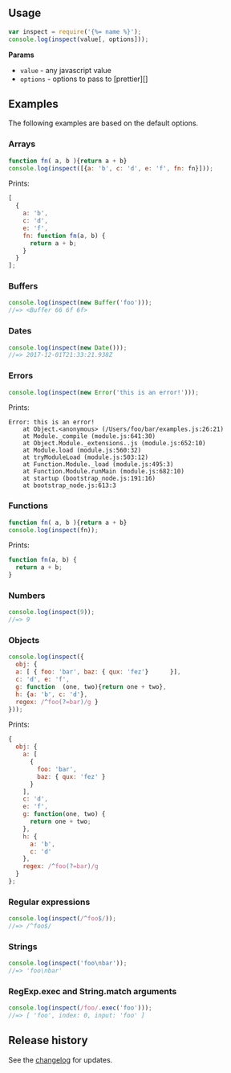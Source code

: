 ## Usage

```js
var inspect = require('{%= name %}');
console.log(inspect(value[, options]));
```

**Params**

- `value` - any javascript value
- `options` - options to pass to [prettier][]

## Examples

The following examples are based on the default options. 


### Arrays

```js
function fn( a, b ){return a + b}
console.log(inspect([{a: 'b', c: 'd', e: 'f', fn: fn}]));
```

Prints:

```js
[
  {
    a: 'b',
    c: 'd',
    e: 'f',
    fn: function fn(a, b) {
      return a + b;
    }
  }
];
```

### Buffers

```js
console.log(inspect(new Buffer('foo')));
//=> <Buffer 66 6f 6f>
```


### Dates

```js
console.log(inspect(new Date()));
//=> 2017-12-01T21:33:21.938Z
```


### Errors

```js
console.log(inspect(new Error('this is an error!')));
```

Prints:

```
Error: this is an error!
    at Object.<anonymous> (/Users/foo/bar/examples.js:26:21)
    at Module._compile (module.js:641:30)
    at Object.Module._extensions..js (module.js:652:10)
    at Module.load (module.js:560:32)
    at tryModuleLoad (module.js:503:12)
    at Function.Module._load (module.js:495:3)
    at Function.Module.runMain (module.js:682:10)
    at startup (bootstrap_node.js:191:16)
    at bootstrap_node.js:613:3
```

### Functions

```js
function fn( a, b ){return a + b}
console.log(inspect(fn));
```

Prints:

```js
function fn(a, b) {
  return a + b;
}
```


### Numbers

```js
console.log(inspect(9));
//=> 9
```

### Objects

```js
console.log(inspect({
  obj: {
  a: [ { foo: 'bar', baz: { qux: 'fez'}      }],
  c: 'd', e: 'f',
  g: function  (one, two){return one + two},
  h: {a: 'b', c: 'd'},
  regex: /^foo(?=bar)/g }
}));
```

Prints:

```js
{
  obj: {
    a: [
      {
        foo: 'bar',
        baz: { qux: 'fez' }
      }
    ],
    c: 'd',
    e: 'f',
    g: function(one, two) {
      return one + two;
    },
    h: {
      a: 'b',
      c: 'd'
    },
    regex: /^foo(?=bar)/g
  }
};
```


### Regular expressions

```js
console.log(inspect(/^foo$/));
//=> /^foo$/
```


### Strings

```js
console.log(inspect('foo\nbar'));
//=> 'foo\nbar'
```


### RegExp.exec and String.match arguments

```js
console.log(inspect(/foo/.exec('foo')));
//=> [ 'foo', index: 0, input: 'foo' ]
```

## Release history

See the [changelog](changelog.md) for updates.
